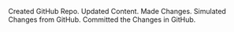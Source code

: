 Created GitHub Repo.
Updated Content.
Made Changes.
Simulated Changes from GitHub.
Committed the Changes in GitHub.

